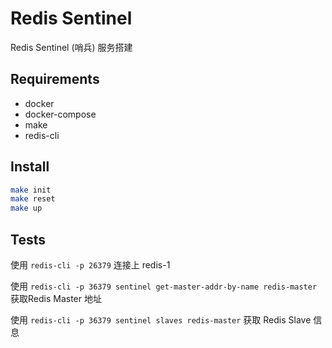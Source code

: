 # Redis Sentinel

Redis Sentinel (哨兵) 服务搭建

## Requirements

* docker
* docker-compose
* make
* redis-cli

## Install

```bash
make init
make reset
make up
```

## Tests

使用 `redis-cli -p 26379` 连接上 redis-1

使用 `redis-cli -p 36379 sentinel get-master-addr-by-name redis-master` 获取Redis Master 地址

使用 `redis-cli -p 36379 sentinel slaves redis-master` 获取 Redis Slave 信息

